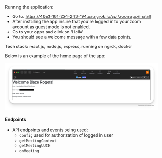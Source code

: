 Running the application:
- Go to: https://46e3-181-224-243-194.sa.ngrok.io/api/zoomapp/install
- After installing the app insure that you're logged in to your zoom account as guest mode is not enabled.
- Go to your apps and click on 'Hello'
- You should see a welcome message with a few data points. 

Tech stack: react js, node.js, express, running on ngrok, docker

Below is an example of the home page of the app:

![ngrok https origin](screenshots/Xnapper-2023-01-27-11.00.48.png)



#### Endpoints

- API endpoints and events being used:
  - `config` used for authorization of logged in user
  - `getMeetingContext`
  - `getMeetingUUID`
  - `onMeeting`


